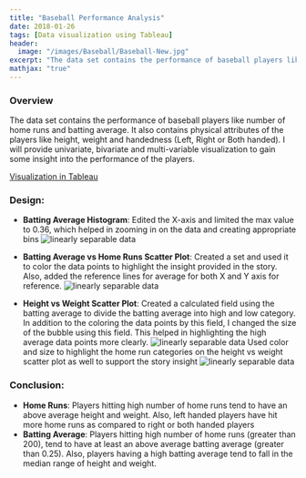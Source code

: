 ```yaml
---
title: "Baseball Performance Analysis"
date: 2018-01-26
tags: [Data visualization using Tableau]
header:
  image: "/images/Baseball/Baseball-New.jpg"
excerpt: "The data set contains the performance of baseball players like number of home runs and batting average. It also contains physical attributes of the players like height, weight and handedness (Left, Right or Both handed). I will provide univariate, bivariate and multi-variable visualization to gain some insight into the performance of the players."
mathjax: "true"
---
```


### Overview
The data set contains the performance of baseball players like number of home runs and batting average. It also contains physical attributes of the players like height, weight and handedness (Left, Right or Both handed). I will provide univariate, bivariate and multi-variable visualization to gain some insight into the performance of the players.

[Visualization in Tableau](https://public.tableau.com/views/BaseballPerformanceAnalysisFinal/BaseballPerformanceAnalysis?:embed=y&:useGuest=true&:display_count=yes )

### Design:
* **Batting Average Histogram**: Edited the X-axis and limited the max value to 0.36, which helped in zooming in on the data and creating appropriate bins
 	 <img src="{{ site.url }}{{ site.baseurl }}/images/Baseball/Baseball.jpg" alt="linearly separable data">

* **Batting Average vs Home Runs Scatter Plot**: Created a set and used it to color the data points to highlight the insight provided in the story. Also, added the reference lines for average for both X and Y axis for reference.
  <img src="{{ site.url }}{{ site.baseurl }}/images/Baseball/2.jpg" alt="linearly separable data">


* **Height vs Weight Scatter Plot**: Created a calculated field using the batting average to divide the batting average into high and low category. In addition to the coloring the data points by this field, I changed the size of the bubble using this field. This helped in highlighting the high average data points more clearly.
  <img src="{{ site.url }}{{ site.baseurl }}/images/Baseball/3.jpg" alt="linearly separable data">
Used color and size to highlight the home run categories on the height vs weight scatter plot as well to support the story insight
  <img src="{{ site.url }}{{ site.baseurl }}/images/Baseball/4.jpg" alt="linearly separable data">

### Conclusion:
* **Home Runs**: Players hitting high number of home runs tend to have an above average height and weight. Also, left handed players have hit more home runs as compared to right or both handed players
* **Batting Average**: Players hitting high number of home runs (greater than 200), tend to have at least an above average batting average (greater than 0.25). Also, players having a high batting average tend to fall in the median range of height and weight.
